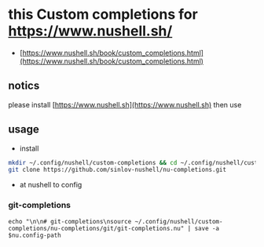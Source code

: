 # this Custom completions for https://www.nushell.sh/

- [https://www.nushell.sh/book/custom_completions.html](https://www.nushell.sh/book/custom_completions.html)

## notics

please install [https://www.nushell.sh](https://www.nushell.sh) then use

## usage

- install

```bash
mkdir ~/.config/nushell/custom-completions && cd ~/.config/nushell/custom-completions
git clone https://github.com/sinlov-nushell/nu-completions.git
```

- at nushell to config

### git-completions

```nu
echo "\n\n# git-completions\nsource ~/.config/nushell/custom-completions/nu-completions/git/git-completions.nu" | save -a $nu.config-path
```